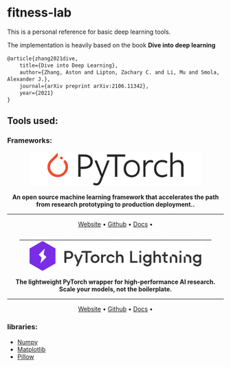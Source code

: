 # fitness-lab
This is a personal reference for basic deep learning tools.

The implementation is heavily based on the book **Dive into deep learning**

```
@article{zhang2021dive,
    title={Dive into Deep Learning},
    author={Zhang, Aston and Lipton, Zachary C. and Li, Mu and Smola, Alexander J.},
    journal={arXiv preprint arXiv:2106.11342},
    year={2021}
}
```
## Tools used:
### Frameworks:

<div align="center">

<img src="docs/source/_static/images/torch_logo.png" width="400px">

**An open source machine learning framework that accelerates the path from research prototyping to production deployment..**

______________________________________________________________________
<p align="center">
  <a href="https://pytorch.org/">Website</a> •
  <a href="https://github.com/pytorch/pytorch">Github</a> •
  <a href="https://pytorch.org/docs">Docs</a> •
</p>
______________________________________________________________________


<img src="docs/source/_static/images/pl_logo.png" width="400px">

**The lightweight PyTorch wrapper for high-performance AI research.
Scale your models, not the boilerplate.**

______________________________________________________________________
<p align="center">
  <a href="https://www.pytorchlightning.ai/">Website</a> •
  <a href="https://github.com/PyTorchLightning/pytorch-lightning">Github</a> •
  <a href="https://pytorch-lightning.readthedocs.io/en/stable/">Docs</a> •
</p>
</div>

### libraries:

- [Numpy](https://numpy.org/)
- [Matplotlib](https://matplotlib.org/)
- [Pillow](https://pillow.readthedocs.io/en/stable/)
